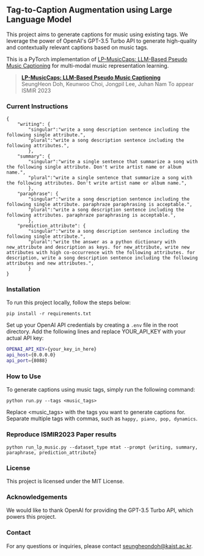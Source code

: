 ## Tag-to-Caption Augmentation using Large Language Model

This project aims to generate captions for music using existing tags. We leverage the power of OpenAI's GPT-3.5 Turbo API to generate high-quality and contextually relevant captions based on music tags.

This is a PyTorch implementation of [LP-MusicCaps: LLM-Based Pseudo Music Captioning](#) for multi-modal music representation learning.

> [**LP-MusicCaps: LLM-Based Pseudo Music Captioning**](#)   
> SeungHeon Doh, Keunwoo Choi, Jongpil Lee, Juhan Nam
> To appear ISMIR 2023   


### Current Instructions
```
{
    "writing": {
        "singular":"write a song description sentence including the following single attribute.",
        "plural":"write a song description sentence including the following attributes.",
        },
    "summary": {
        "singular":"write a single sentence that summarize a song with the following single attribute. Don't write artist name or album name.",
        "plural":"write a single sentence that summarize a song with the following attributes. Don't write artist name or album name.",
        },
    "paraphrase": {
        "singular":"write a song description sentence including the following single attribute. paraphraze paraphrasing is acceptable.",
        "plural":"write a song description sentence including the following attributes. paraphraze paraphrasing is acceptable.",
        },
    "prediction_attribute": {
        "singular":"write a song description sentence including the following single attribute.",
        "plural":"write the answer as a python dictionary with new_attribute and description as keys. for new_attribute, write new attributes with high co-occurrence with the following attributes. for description, write a song description sentence including the following attributes and new attributes.",
        }
}
```

### Installation
To run this project locally, follow the steps below:

```
pip install -r requirements.txt
```
Set up your OpenAI API credentials by creating a `.env` file in the root directory. Add the following lines and replace YOUR_API_KEY with your actual API key:

```bash
OPENAI_API_KEY={your_key_in_here}
api_host={0.0.0.0}
api_port={8088}
```


### How to Use
To generate captions using music tags, simply run the following command:

```
python run.py --tags <music_tags>
```
Replace <music_tags> with the tags you want to generate captions for. Separate multiple tags with commas, such as `happy, piano, pop, dynamics`.

### Reproduce ISMIR2023 Paper results 
```
python run_lp_music.py --dataset_type mtat --prompt {writing, summary, paraphrase, prediction_attribute}
```

### License
This project is licensed under the MIT License.

### Acknowledgements
We would like to thank OpenAI for providing the GPT-3.5 Turbo API, which powers this project.

### Contact
For any questions or inquiries, please contact seungheondoh@kaist.ac.kr.
